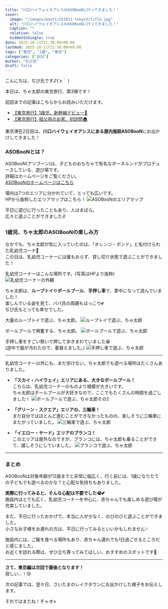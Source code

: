 ```yaml
---
title: "川口ハイウェイオアシスのASOBooNに行ってきました！"
cover:
  image: "/images/posts/251011-tokyo3/title.jpg"
  alt: "川口ハイウェイオアシスのASOBooNに行ってきました！"
  caption: ""
  relative: false
  hiddenInSingle: true
date: 2025-10-11T21:30:00+09:00
lastmod: 2025-10-11T21:30:00+09:00
tags: ["育児", "1歳", "東京"]
categories: ["日記"]
Author: "ぢぴ氏"
draft: false
---
```


こんにちは、ぢぴ氏です♪(´ε｀ )

本日は、ちゃ太郎の東京旅行、第3弾です！

前回までの記事はこちらからお読みいただけます。  
- [【東京旅行】1歳児、新幹線デビュー🚅](/posts/251007-tokyo1/)
- [【東京旅行】祖父母のお家、初訪問🏠](/posts/251009-tokyo2/)

東京滞在2日目は、**川口ハイウェイオアシスにある屋内施設ASOBooN**にお出かけしてきました！

### ASOBooNとは？

ASOBooN(アソブーン)は、子どものおもちゃで有名なボーネルンドがプロデュースしている、遊び場です。  
詳細はホームページをご覧ください。  
[ASOBooNのホームページはこちら](https://www.kawaguchi-highwayoasis.com/asoboon/)

場内は7つのエリアに分かれていて、とっても広いです。  
HPから抜粋したエリアマップはこちら！
![ASOBooNのエリアマップ](/images/posts/251011-tokyo3/HP.png)

平日に遊びに行ったこともあり、人はまばら。  
広々と遊ぶことができました✌

### 1歳児、ちゃ太郎のASOBooNの楽しみ方

なかでも、ちゃ太郎が気に入っていたのは、「オレンジ・ポンド」と名付けられた乳幼児コーナ🍼  
この日は、乳幼児コーナーには誰もおらず、貸し切り状態で遊ぶことができました！

乳幼児コーナーはこんな場所です。(写真はHPより抜粋)
![乳幼児コーナーの外観](/images/posts/251011-tokyo3/orange.jpg)

ちゃ太郎は、**ループトイ**や**ボールプール**、**手押し車**で、夢中になって遊んでいました！  
楽しんでいる姿を見て、パパ氏の両親もほっこり💕  
ぢぴ氏もとっても幸せでした。

大量のループトイで遊ぶ、ちゃ太郎。
![ループトイで遊ぶ、ちゃ太郎](/images/posts/251011-tokyo3/roop.jpg)

ボールプールで興奮する、ちゃ太郎。
![ボールプールで遊ぶ、ちゃ太郎](/images/posts/251011-tokyo3/pool.jpg)

手押し車をすごい勢いで押して歩きまわていました😁  
(途中で服が汚れたので、着替えました。)
![手押し車で遊ぶ、ちゃ太郎](/images/posts/251011-tokyo3/car.jpg)

---

乳幼児コーナー以外にも、まだ歩けない、ちゃ太郎でも遊べる場所はたくさんありました。

- **「スカイ・ハイウェイ」エリアにある、大きなボールプール！**  
こちらは、乳幼児コーナーのものより規模が大きいです。  
ちゃ太郎はボールプールが大好きなので、ここでもたくさんの時間を過ごしました！
![ボールプールで遊ぶ、ちゃ太郎その2](/images/posts/251011-tokyo3/pool2.jpg)

- **「グリーン・スクエア」エリアの、三輪車！**  
まだ自分ではほとんど進むことができなかったものの、楽しそうに三輪車にまたがっていました。
![三輪車で遊ぶ、ちゃ太郎](/images/posts/251011-tokyo3/sanrinsha.jpg)

- **「イエロー・ヤード」エリアのブランコ！**  
このエリアは屋外なのですが、ブランコには、ちゃ太郎も乗ることができて、嬉しそうにしていました。
![ブランコで遊ぶ、ちゃ太郎](/images/posts/251011-tokyo3/buranko.jpg)

---

### まとめ
ASOBooNは対象年齢が12歳までと非常に幅広く、行く前には、1歳になりたての子どもでも遊べるのかな？と心配な気持ちもありました。

**実際に行ってみると、そんな心配は不要でした😭💕**  
施設内はとても広く、乳幼児コーナーを中心に、赤ちゃんでも楽しめる遊び場が充実していました。

また、平日に行ったおかげで、本当に人が少なく、のびのびと遊ぶことができました。  
小さなお子様をお連れの方は、平日に行ってみるといいかもしれません✨

施設内には、ご飯を食べる場所もあり、赤ちゃん連れでも1日過ごせるところだと感じました。  
お近くを訪れる際は、ぜひ立ち寄ってみてほしい、おすすめのスポットです🌟

---

**さて、東京編は次回で最後となります！**  
寂しい...！😢

次の記事では、翌々日、さいたまのレイクタウンにお出かけした様子をお伝えします。

それではまたね！チャオ⭐︎
